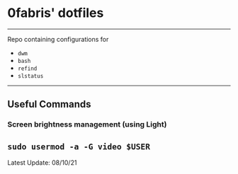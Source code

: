 # 0fabris' dotfiles
---
Repo containing configurations for 
- `dwm`
- `bash`
- `refind`
- `slstatus`
---
## Useful Commands
### Screen brightness management (using Light)
`sudo usermod -a -G video $USER`
---
Latest Update: 08/10/21
